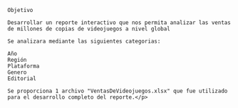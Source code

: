 
    
    Objetivo

    Desarrollar un reporte interactivo que nos permita analizar las ventas de millones de copias de videojuegos a nivel global

    Se analizara mediante las siguientes categorias:
    
    Año
    Región
    Plataforma
    Genero
    Editorial

    Se proporciona 1 archivo "VentasDeVideojuegos.xlsx" que fue utilizado para el desarrollo completo del reporte.</p>

